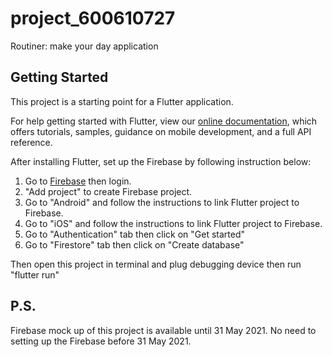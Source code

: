 # project_600610727

Routiner: make your day application

## Getting Started

This project is a starting point for a Flutter application.

For help getting started with Flutter, view our
[online documentation](https://flutter.dev/docs), which offers tutorials,
samples, guidance on mobile development, and a full API reference.

After installing Flutter, set up the Firebase by following instruction below:
1. Go to [Firebase](https://firebase.google.com/) then login.
2. "Add project" to create Firebase project.
3. Go to "Android" and follow the instructions to link Flutter project to Firebase.
4. Go to "iOS" and follow the instructions to link Flutter project to Firebase.
5. Go to "Authentication" tab then click on "Get started"
6. Go to "Firestore" tab then click on "Create database"

Then open this project in terminal and plug debugging device then run "flutter run"

## P.S.
Firebase mock up of this project is available until 31 May 2021. No need to setting up the Firebase before 31 May 2021.
